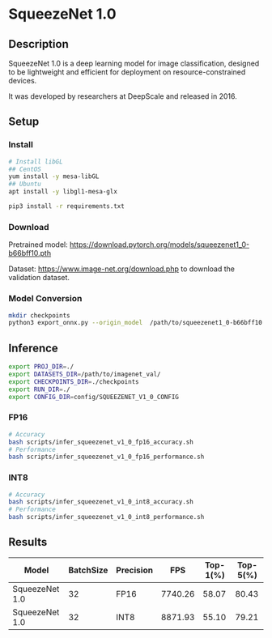 # SqueezeNet 1.0

## Description

SqueezeNet 1.0 is a deep learning model for image classification, designed to be lightweight and efficient for deployment on resource-constrained devices.

It was developed by researchers at DeepScale and released in 2016.

## Setup

### Install

```bash
# Install libGL
## CentOS
yum install -y mesa-libGL
## Ubuntu
apt install -y libgl1-mesa-glx

pip3 install -r requirements.txt
```

### Download

Pretrained model: <https://download.pytorch.org/models/squeezenet1_0-b66bff10.pth>

Dataset: <https://www.image-net.org/download.php> to download the validation dataset.

### Model Conversion

```bash
mkdir checkpoints 
python3 export_onnx.py --origin_model  /path/to/squeezenet1_0-b66bff10.pth --output_model checkpoints/squeezenetv10.onnx
```

## Inference

```bash
export PROJ_DIR=./
export DATASETS_DIR=/path/to/imagenet_val/
export CHECKPOINTS_DIR=./checkpoints
export RUN_DIR=./
export CONFIG_DIR=config/SQUEEZENET_V1_0_CONFIG
```

### FP16

```bash
# Accuracy
bash scripts/infer_squeezenet_v1_0_fp16_accuracy.sh
# Performance
bash scripts/infer_squeezenet_v1_0_fp16_performance.sh
```

### INT8

```bash
# Accuracy
bash scripts/infer_squeezenet_v1_0_int8_accuracy.sh
# Performance
bash scripts/infer_squeezenet_v1_0_int8_performance.sh
```

## Results

Model          |BatchSize  |Precision |FPS      |Top-1(%)  |Top-5(%)
---------------|-----------|----------|---------|----------|--------
SqueezeNet 1.0 |    32     |   FP16   | 7740.26 |  58.07   | 80.43
SqueezeNet 1.0 |    32     |   INT8   | 8871.93 |  55.10   | 79.21
